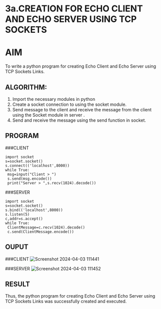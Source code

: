 # 3a.CREATION FOR ECHO CLIENT AND ECHO SERVER USING TCP SOCKETS
# AIM
To write a python program for creating Echo Client and Echo Server using TCP
Sockets Links.
## ALGORITHM:
1. Import the necessary modules in python
2. Create a socket connection to using the socket module.
3. Send message to the client and receive the message from the client using the Socket module in
 server .
4. Send and receive the message using the send function in socket.
## PROGRAM
###CLIENT
```
import socket
s=socket.socket()
s.connect(('localhost',8000))
while True:
 msg=input("Client > ")
 s.send(msg.encode())
 print("Server > ",s.recv(1024).decode())

```
###SERVER
```
import socket
s=socket.socket()
s.bind(('localhost',8000))
s.listen(5)
c,addr=s.accept()
while True:
 ClientMessage=c.recv(1024).decode()
 c.send(ClientMessage.encode())
```

## OUPUT
###CLIENT
![Screenshot 2024-04-03 111441](https://github.com/Narasimhan05/3a.Sockets_Creation_for_Echo_Client_and_Echo_Server/assets/132819871/69d1c45e-a422-491e-bfb7-c827f040b681)

###SERVER
![Screenshot 2024-04-03 111452](https://github.com/Narasimhan05/3a.Sockets_Creation_for_Echo_Client_and_Echo_Server/assets/132819871/97ef34b6-879a-406a-ad52-8060d160295d)

## RESULT
Thus, the python program for creating Echo Client and Echo Server using TCP Sockets Links 
was successfully created and executed.
